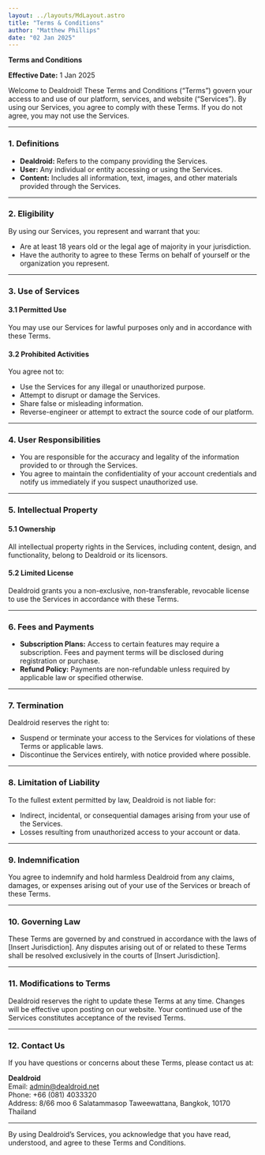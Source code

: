 ```yaml
---
layout: ../layouts/MdLayout.astro
title: "Terms & Conditions"
author: "Matthew Phillips"
date: "02 Jan 2025"
---
```


**Terms and Conditions**

**Effective Date:** 1 Jan 2025

Welcome to Dealdroid! These Terms and Conditions (“Terms”) govern your access to and use of our platform, services, and website (“Services”). By using our Services, you agree to comply with these Terms. If you do not agree, you may not use the Services.

---

### 1. Definitions

- **Dealdroid:** Refers to the company providing the Services.
- **User:** Any individual or entity accessing or using the Services.
- **Content:** Includes all information, text, images, and other materials provided through the Services.

---

### 2. Eligibility

By using our Services, you represent and warrant that you:
- Are at least 18 years old or the legal age of majority in your jurisdiction.
- Have the authority to agree to these Terms on behalf of yourself or the organization you represent.

---

### 3. Use of Services

#### 3.1 Permitted Use
You may use our Services for lawful purposes only and in accordance with these Terms.

#### 3.2 Prohibited Activities
You agree not to:
- Use the Services for any illegal or unauthorized purpose.
- Attempt to disrupt or damage the Services.
- Share false or misleading information.
- Reverse-engineer or attempt to extract the source code of our platform.

---

### 4. User Responsibilities

- You are responsible for the accuracy and legality of the information provided to or through the Services.
- You agree to maintain the confidentiality of your account credentials and notify us immediately if you suspect unauthorized use.

---

### 5. Intellectual Property

#### 5.1 Ownership
All intellectual property rights in the Services, including content, design, and functionality, belong to Dealdroid or its licensors.

#### 5.2 Limited License
Dealdroid grants you a non-exclusive, non-transferable, revocable license to use the Services in accordance with these Terms.

---

### 6. Fees and Payments

- **Subscription Plans:** Access to certain features may require a subscription. Fees and payment terms will be disclosed during registration or purchase.
- **Refund Policy:** Payments are non-refundable unless required by applicable law or specified otherwise.

---

### 7. Termination

Dealdroid reserves the right to:
- Suspend or terminate your access to the Services for violations of these Terms or applicable laws.
- Discontinue the Services entirely, with notice provided where possible.

---

### 8. Limitation of Liability

To the fullest extent permitted by law, Dealdroid is not liable for:
- Indirect, incidental, or consequential damages arising from your use of the Services.
- Losses resulting from unauthorized access to your account or data.

---

### 9. Indemnification

You agree to indemnify and hold harmless Dealdroid from any claims, damages, or expenses arising out of your use of the Services or breach of these Terms.

---

### 10. Governing Law

These Terms are governed by and construed in accordance with the laws of [Insert Jurisdiction]. Any disputes arising out of or related to these Terms shall be resolved exclusively in the courts of [Insert Jurisdiction].

---

### 11. Modifications to Terms

Dealdroid reserves the right to update these Terms at any time. Changes will be effective upon posting on our website. Your continued use of the Services constitutes acceptance of the revised Terms.

---

### 12. Contact Us

If you have questions or concerns about these Terms, please contact us at:

**Dealdroid**  
Email: admin@dealdroid.net<br>
Phone: +66 (081) 4033320<br>
Address: 8/66 moo 6 Salatammasop Taweewattana, Bangkok, 10170 Thailand

---

By using Dealdroid’s Services, you acknowledge that you have read, understood, and agree to these Terms and Conditions.

